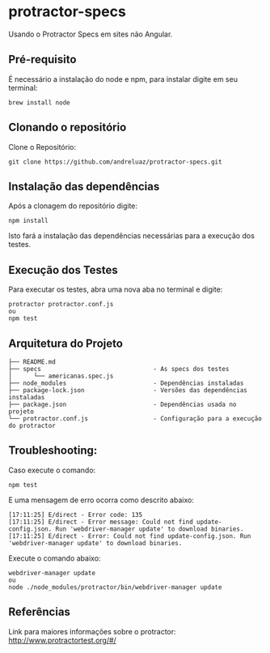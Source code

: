 # protractor-specs
Usando o Protractor Specs em sites não Angular.

## Pré-requisito

É necessário a instalação do node e npm, para instalar digite em seu terminal:

```
brew install node
```

## Clonando o repositório

Clone o Repositório:

```
git clone https://github.com/andreluaz/protractor-specs.git
```

## Instalação das dependências

Após a clonagem do repositório digite:

```
npm install
```

Isto fará a instalação das dependências necessárias para a execução dos testes.

## Execução dos Testes

Para executar os testes, abra uma nova aba no terminal e digite:

```
protractor protractor.conf.js
ou
npm test
```
## Arquitetura do Projeto

```
├── README.md
├── specs                               - As specs dos testes
│      └── americanas.spec.js
├── node_modules                        - Dependências instaladas
├── package-lock.json                   - Versões das dependências instaladas
├── package.json                        - Dependências usada no projeto
└── protractor.conf.js                  - Configuração para a execução do protractor
```

## Troubleshooting:

Caso execute o comando:

```
npm test
```

E uma mensagem de erro ocorra como descrito abaixo:

```
[17:11:25] E/direct - Error code: 135
[17:11:25] E/direct - Error message: Could not find update-config.json. Run 'webdriver-manager update' to download binaries.
[17:11:25] E/direct - Error: Could not find update-config.json. Run 'webdriver-manager update' to download binaries.
```
Execute o comando abaixo:

```
webdriver-manager update
ou
node ./node_modules/protractor/bin/webdriver-manager update
```

## Referências

Link para maiores informações sobre o protractor: http://www.protractortest.org/#/
